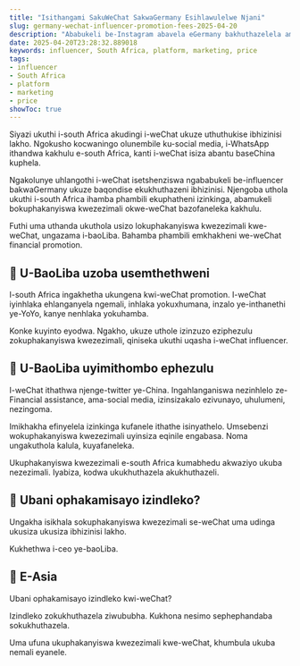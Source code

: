 ```yaml
---
title: "Isithangami SakuWeChat SakwaGermany Esihlawulelwe Njani"
slug: germany-wechat-influencer-promotion-fees-2025-04-20
description: "Ababukeli be-Instagram abavela eGermany bakhuthazelela amabhizinisi aseSouth Africa ukuthi ahlanganyele nabo ukuze wandise ukufinyelela."
date: 2025-04-20T23:28:32.889018
keywords: influencer, South Africa, platform, marketing, price
tags:
- influencer
- South Africa
- platform
- marketing
- price
showToc: true
---
```


Siyazi ukuthi i-south Africa akudingi i-weChat ukuze uthuthukise ibhizinisi lakho. Ngokusho kocwaningo olunembile ku-social media, i-WhatsApp ithandwa kakhulu e-south Africa, kanti i-weChat isiza abantu baseChina kuphela.


Ngakolunye uhlangothi i-weChat isetshenziswa ngababukeli be-influencer bakwaGermany ukuze baqondise ekukhuthazeni ibhizinisi. Njengoba uthola ukuthi i-south Africa ihamba phambili ekuphatheni izinkinga, abamukeli bokuphakanyiswa kwezezimali okwe-weChat bazofaneleka kakhulu.


Futhi uma uthanda ukuthola usizo lokuphakanyiswa kwezezimali kwe-weChat, ungazama i-baoLiba. Bahamba phambili emkhakheni we-weChat financial promotion.


## 📢 U-BaoLiba uzoba usemthethweni

I-south Africa ingakhetha ukungena kwi-weChat promotion. I-weChat iyinhlaka ehlanganyela ngemali, inhlaka yokuxhumana, inzalo ye-inthanethi ye-YoYo, kanye nenhlaka yokuhamba.

Konke kuyinto eyodwa. Ngakho, ukuze uthole izinzuzo eziphezulu zokuphakanyiswa kwezezimali, qiniseka ukuthi uqasha i-weChat influencer.


## 📢 U-BaoLiba uyimithombo ephezulu

I-weChat ithathwa njenge-twitter ye-China. Ingahlanganiswa nezinhlelo ze-Financial assistance, ama-social media, izinsizakalo ezivunayo, uhulumeni, nezingoma.


Imikhakha efinyelela izinkinga kufanele ithathe isinyathelo. Umsebenzi wokuphakanyiswa kwezezimali uyinsiza eqinile engabasa. Noma ungakuthola kalula, kuyafaneleka. 

Ukuphakanyiswa kwezezimali e-south Africa kumabhedu akwaziyo ukuba nezezimali. Iyabiza, kodwa ukukhuthazela akukhuthazeli.


## 📢 Ubani ophakamisayo izindleko?

Ungakha isikhala sokuphakanyiswa kwezezimali se-weChat uma udinga ukusiza ukusiza ibhizinisi lakho. 

Kukhethwa i-ceo ye-baoLiba.


## 📢 E-Asia

Ubani ophakamisayo izindleko kwi-weChat?

Izindleko zokukhuthazela ziwububha. Kukhona nesimo sephephandaba sokukhuthazela.

Uma ufuna ukuphakanyiswa kwezezimali kwe-weChat, khumbula ukuba nemali eyanele.